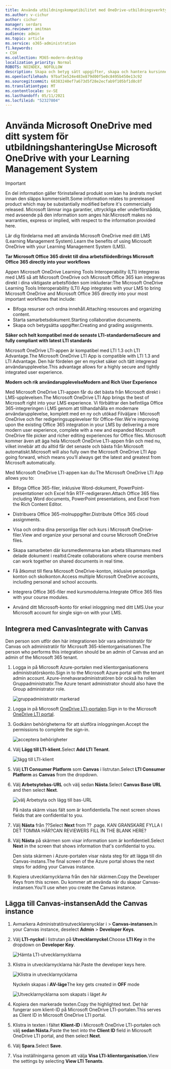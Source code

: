 ```yaml
---
title: Använda utbildningskompatibilitet med OneDrive-utbildningsverktyg
ms.author: v-cichur
author: cichur
manager: serdars
ms.reviewer: amitman
audience: admin
ms.topic: article
ms.service: o365-administration
f1.keywords:
- CSH
ms.collection: M365-modern-desktop
localization_priority: Normal
ROBOTS: NOINDEX, NOFOLLOW
description: Skapa och betyg sätt uppgifter, skapa och hantera kursinnehåll och samarbeta i filer i realtid med den nya appen OneDrive Learning Tools Interoperability.
ms.openlocfilehash: 97baf3e524e483e879d00f5e0c8495b450e13c92
ms.sourcegitcommit: 68383240ef7a673d5f28e2ecfab9f105bf1d8c8f
ms.translationtype: MT
ms.contentlocale: sv-SE
ms.lasthandoff: 05/11/2021
ms.locfileid: "52327804"
---
```

# <a name="use-microsoft-onedrive-with-your-learning-management-system"></a><span data-ttu-id="5ff79-103">Använda Microsoft OneDrive med ditt system för utbildningshantering</span><span class="sxs-lookup"><span data-stu-id="5ff79-103">Use Microsoft OneDrive with your Learning Management System</span></span>

> [!IMPORTANT]
> <span data-ttu-id="5ff79-104">En del information gäller förinstallerad produkt som kan ha ändrats mycket innan den släpps kommersiellt.</span><span class="sxs-lookup"><span data-stu-id="5ff79-104">Some information relates to prereleased product which may be substantially modified before it's commercially released.</span></span> <span data-ttu-id="5ff79-105">Microsoft lämnar inga garantier, uttryckliga eller underförstådda, med avseende på den information som anges här.</span><span class="sxs-lookup"><span data-stu-id="5ff79-105">Microsoft makes no warranties, express or implied, with respect to the information provided here.</span></span>

<span data-ttu-id="5ff79-106">Lär dig fördelarna med att använda Microsoft OneDrive med ditt LMS (Learning Management System).</span><span class="sxs-lookup"><span data-stu-id="5ff79-106">Learn the benefits of using Microsoft OneDrive with your Learning Management System (LMS).</span></span>

<span data-ttu-id="5ff79-107">**Tar Microsoft Office 365 direkt till dina arbetsflöden**</span><span class="sxs-lookup"><span data-stu-id="5ff79-107">**Brings Microsoft Office 365 directly into your workflows**</span></span>

<span data-ttu-id="5ff79-108">Appen Microsoft OneDrive Learning Tools Interoperability (LTI) integreras med LMS så att Microsoft OneDrive och Microsoft Office 365 kan integreras direkt i dina viktigaste arbetsflöden som inkluderar:</span><span class="sxs-lookup"><span data-stu-id="5ff79-108">The Microsoft OneDrive Learning Tools Interoperability (LTI) App integrates with your LMS to bring Microsoft OneDrive and Microsoft Office 365 directly into your most important workflows that include:</span></span>

- <span data-ttu-id="5ff79-109">Bifoga resurser och ordna innehåll.</span><span class="sxs-lookup"><span data-stu-id="5ff79-109">Attaching resources and organizing content.</span></span>
- <span data-ttu-id="5ff79-110">Starta samarbetsdokument.</span><span class="sxs-lookup"><span data-stu-id="5ff79-110">Starting collaborative documents.</span></span>
- <span data-ttu-id="5ff79-111">Skapa och betygsätta uppgifter.</span><span class="sxs-lookup"><span data-stu-id="5ff79-111">Creating and grading assignments.</span></span>

<span data-ttu-id="5ff79-112">**Säker och helt kompatibel med de senaste LTI-standarderna**</span><span class="sxs-lookup"><span data-stu-id="5ff79-112">**Secure and fully compliant with latest LTI standards**</span></span>

<span data-ttu-id="5ff79-113">Microsoft OneDrive LTI-appen är kompatibel med LTI 1.3 och LTI Advantage.</span><span class="sxs-lookup"><span data-stu-id="5ff79-113">The Microsoft OneDrive LTI App is compatible with LTI 1.3 and LTI Advantage.</span></span> <span data-ttu-id="5ff79-114">Den här fördelen ger en mycket säker och tätt integrerad användarupplevelse.</span><span class="sxs-lookup"><span data-stu-id="5ff79-114">This advantage allows for a highly secure and tightly integrated user experience.</span></span>

<span data-ttu-id="5ff79-115">**Modern och rik användarupplevelse**</span><span class="sxs-lookup"><span data-stu-id="5ff79-115">**Modern and Rich User Experience**</span></span>

<span data-ttu-id="5ff79-116">Med Microsoft OneDrive LTI-appen får du det bästa från Microsoft direkt i LMS-upplevelsen.</span><span class="sxs-lookup"><span data-stu-id="5ff79-116">The Microsoft OneDrive LTI App brings the best of Microsoft right into your LMS experience.</span></span> <span data-ttu-id="5ff79-117">Vi förbättrar den befintliga Office 365-integreringen i LMS genom att tillhandahålla en modernare användarupplevelse, komplett med en ny och utökad Filväljare i Microsoft OneDrive och fler redigeringsupplevelser för Office-filer.</span><span class="sxs-lookup"><span data-stu-id="5ff79-117">We're improving upon the existing Office 365 integration in your LMS by delivering a more modern user experience, complete with a new and expanded Microsoft OneDrive file picker and richer editing experiences for Office files.</span></span> <span data-ttu-id="5ff79-118">Microsoft kommer även att äga hela Microsoft OneDrive LTI-appen från och med nu, vilket innebär att du alltid får det senaste och bästa från Microsoft automatiskt.</span><span class="sxs-lookup"><span data-stu-id="5ff79-118">Microsoft will also fully own the Microsoft OneDrive LTI App going forward, which means you’ll always get the latest and greatest from Microsoft automatically.</span></span>

<span data-ttu-id="5ff79-119">Med Microsoft OneDrive LTI-appen kan du:</span><span class="sxs-lookup"><span data-stu-id="5ff79-119">The Microsoft OneDrive LTI App allows you to:</span></span>

- <span data-ttu-id="5ff79-120">Bifoga Office 365-filer, inklusive Word-dokument, PowerPoint-presentationer och Excel från RTF-redigeraren.</span><span class="sxs-lookup"><span data-stu-id="5ff79-120">Attach Office 365 files including Word documents, PowerPoint presentations, and Excel from the Rich Content Editor.</span></span>

- <span data-ttu-id="5ff79-121">Distribuera Office 365-molnuppgifter.</span><span class="sxs-lookup"><span data-stu-id="5ff79-121">Distribute Office 365 cloud assignments.</span></span>

- <span data-ttu-id="5ff79-122">Visa och ordna dina personliga filer och kurs i Microsoft OneDrive-filer.</span><span class="sxs-lookup"><span data-stu-id="5ff79-122">View and organize your personal and course Microsoft OneDrive files.</span></span>

- <span data-ttu-id="5ff79-123">Skapa samarbeten där kursmedlemmarna kan arbeta tillsammans med delade dokument i realtid.</span><span class="sxs-lookup"><span data-stu-id="5ff79-123">Create collaborations where course members can work together on shared documents in real time.</span></span>

- <span data-ttu-id="5ff79-124">Få åtkomst till flera Microsoft OneDrive-konton, inklusive personliga konton och skolkonton.</span><span class="sxs-lookup"><span data-stu-id="5ff79-124">Access multiple Microsoft OneDrive accounts, including personal and school accounts.</span></span>

- <span data-ttu-id="5ff79-125">Integrera Office 365-filer med kursmodulerna.</span><span class="sxs-lookup"><span data-stu-id="5ff79-125">Integrate Office 365 files with your course modules.</span></span>

- <span data-ttu-id="5ff79-126">Använd ditt Microsoft-konto för enkel inloggning med ditt LMS.</span><span class="sxs-lookup"><span data-stu-id="5ff79-126">Use your Microsoft account for single sign-on with your LMS.</span></span>

## <a name="integrate-with-canvas"></a><span data-ttu-id="5ff79-127">Integrera med Canvas</span><span class="sxs-lookup"><span data-stu-id="5ff79-127">Integrate with Canvas</span></span>

<span data-ttu-id="5ff79-128">Den person som utför den här integrationen bör vara administratör för Canvas och administratör för Microsoft 365-klientorganisationen.</span><span class="sxs-lookup"><span data-stu-id="5ff79-128">The person who performs this integration should be an admin of Canvas and an admin of the Microsoft 365 tenant.</span></span>

1. <span data-ttu-id="5ff79-129">Logga in på Microsoft Azure-portalen med klientorganisationens administratörskonto.</span><span class="sxs-lookup"><span data-stu-id="5ff79-129">Sign in to the Microsoft Azure portal with the tenant admin account.</span></span> <span data-ttu-id="5ff79-130">Azure-innehavaradministratören bör också ha rollen Gruppadministratör.</span><span class="sxs-lookup"><span data-stu-id="5ff79-130">The Azure tenant administrator should also have the Group administrator role.</span></span>

    ![gruppadministratör markerad](../media/lti-media/lti-group-admin.png)

2. <span data-ttu-id="5ff79-132">Logga in på Microsoft [OneDrive LTI-portalen](https://odltiappnl.azurewebsites.net/admin).</span><span class="sxs-lookup"><span data-stu-id="5ff79-132">Sign in to the Microsoft [OneDrive LTI portal](https://odltiappnl.azurewebsites.net/admin).</span></span>

3. <span data-ttu-id="5ff79-133">Godkänn behörigheterna för att slutföra inloggningen.</span><span class="sxs-lookup"><span data-stu-id="5ff79-133">Accept the permissions to complete the sign-in.</span></span>

    ![acceptera behörigheter](../media/lti-media/lti-permissions.png)

4. <span data-ttu-id="5ff79-135">Välj **Lägg till LTI-klient.**</span><span class="sxs-lookup"><span data-stu-id="5ff79-135">Select **Add LTI Tenant**.</span></span>

     ![lägg till LTI-klient](../media/lti-media/lti-add-tenant.png)

5. <span data-ttu-id="5ff79-137">Välj **LTI Consumer Platform** som **Canvas** i listrutan.</span><span class="sxs-lookup"><span data-stu-id="5ff79-137">Select **LTI Consumer Platform** as **Canvas** from the dropdown.</span></span>

6. <span data-ttu-id="5ff79-138">Välj **Arbetsytebas-URL** och välj sedan **Nästa**.</span><span class="sxs-lookup"><span data-stu-id="5ff79-138">Select **Canvas Base URL** and then select **Next**.</span></span>

    ![välj Arbetsyta och lägg till bas-URL](../media/lti-media/lti-canvas-base-url.png)

   <span data-ttu-id="5ff79-140">På nästa skärm visas fält som är konfidentiella.</span><span class="sxs-lookup"><span data-stu-id="5ff79-140">The next screen shows fields that are confidential to you.</span></span>

7. <span data-ttu-id="5ff79-141">Välj **Nästa** från ??</span><span class="sxs-lookup"><span data-stu-id="5ff79-141">Select **Next** from ??</span></span> <span data-ttu-id="5ff79-142">.</span><span class="sxs-lookup"><span data-stu-id="5ff79-142">page.</span></span> <span data-ttu-id="5ff79-143">KAN GRANSKARE FYLLA I DET TOMMA HÄR?</span><span class="sxs-lookup"><span data-stu-id="5ff79-143">CAN REVIEWERS FILL IN THE BLANK HERE?</span></span>

8. <span data-ttu-id="5ff79-144">Välj **Nästa** på skärmen som visar information som är konfidentiell.</span><span class="sxs-lookup"><span data-stu-id="5ff79-144">Select **Next** in the screen that shows information that's confidential to you.</span></span>

   <span data-ttu-id="5ff79-145">Den sista skärmen i Azure-portalen visar nästa steg för att lägga till din Canvas-instans.</span><span class="sxs-lookup"><span data-stu-id="5ff79-145">The final screen of the Azure portal shows the next steps for adding your Canvas instance.</span></span>

9. <span data-ttu-id="5ff79-146">Kopiera utvecklarnycklarna från den här skärmen.</span><span class="sxs-lookup"><span data-stu-id="5ff79-146">Copy the Developer Keys from this screen.</span></span> <span data-ttu-id="5ff79-147">Du kommer att använda när du skapar Canvas-instansen.</span><span class="sxs-lookup"><span data-stu-id="5ff79-147">You'll use when you create the Canvas instance.</span></span>

## <a name="add-the-canvas-instance"></a><span data-ttu-id="5ff79-148">Lägga till Canvas-instansen</span><span class="sxs-lookup"><span data-stu-id="5ff79-148">Add the Canvas instance</span></span>

1. <span data-ttu-id="5ff79-149">Avmarkera Administratörsutvecklarenycklar i  >  **Canvas-instansen.**</span><span class="sxs-lookup"><span data-stu-id="5ff79-149">In your Canvas instance, deselect **Admin** > **Developer Keys**.</span></span>

2. <span data-ttu-id="5ff79-150">Välj **LTI-nyckel** i listrutan på **Utvecklarnyckel**.</span><span class="sxs-lookup"><span data-stu-id="5ff79-150">Choose **LTI Key** in the dropdown on **Developer Key**.</span></span>

   ![Hämta LTI-utvecklarnycklarna](../media/lti-media/lti-developer-keys.png)

3. <span data-ttu-id="5ff79-152">Klistra in utvecklarnycklarna här.</span><span class="sxs-lookup"><span data-stu-id="5ff79-152">Paste the developer keys here.</span></span>

     ![Klistra in utvecklarnycklarna](../media/lti-media/lti-developer-keys.png)

   <span data-ttu-id="5ff79-154">Nyckeln skapas i **AV-läge**</span><span class="sxs-lookup"><span data-stu-id="5ff79-154">The key gets created in **OFF** mode</span></span>

   ![Utvecklarnycklarna som skapats i läget Av](../media/lti-media/lti-copy-developer-keys.png)

4. <span data-ttu-id="5ff79-156">Kopiera den markerade texten.</span><span class="sxs-lookup"><span data-stu-id="5ff79-156">Copy the highlighted text.</span></span>
    <span data-ttu-id="5ff79-157">Det här fungerar som klient-ID på Microsoft OneDrive LTI-portalen.</span><span class="sxs-lookup"><span data-stu-id="5ff79-157">This serves as Client ID in Microsoft OneDrive LTI portal.</span></span>

5. <span data-ttu-id="5ff79-158">Klistra in texten i fältet **Klient-ID** i Microsoft OneDrive LTI-portalen och välj **sedan Nästa.**</span><span class="sxs-lookup"><span data-stu-id="5ff79-158">Paste the text into the **Client ID** field in Microsoft OneDrive LTI portal, and then select **Next**.</span></span>

6. <span data-ttu-id="5ff79-159">Välj **Spara**.</span><span class="sxs-lookup"><span data-stu-id="5ff79-159">Select **Save**.</span></span>

7. <span data-ttu-id="5ff79-160">Visa inställningarna genom att välja **Visa LTI-klientorganisation.**</span><span class="sxs-lookup"><span data-stu-id="5ff79-160">View the settings by selecting **View LTI Tenants**.</span></span>
